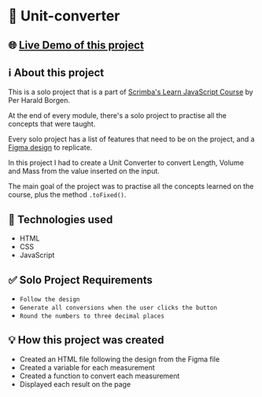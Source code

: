 # 📏 Unit-converter

## 🌐 [Live Demo of this project](https://steady-zuccutto-1c62b4.netlify.app)

## ℹ️ About this project

This is a solo project that is a part of [Scrimba's Learn JavaScript Course](https://scrimba.com/learn/learnjavascript) by Per Harald Borgen.

At the end of every module, there's a solo project to practise all the concepts that were taught.

Every solo project has a list of features that need to be on the project, and a [Figma design](https://www.figma.com/file/cqtGul0V8RFXY4vTcIv1Kc/Unit-Conversion?node-id=0%3A1) to replicate.

In this project I had to create a Unit Converter to convert Length, Volume and Mass from the value inserted on the input.

The main goal of the project was to practise all the concepts learned on the course, plus the method `.toFixed()`.

## 🧰 Technologies used

- HTML
- CSS
- JavaScript

## ✅ Solo Project Requirements

- `Follow the design`
- `Generate all conversions when the user clicks the button`
- `Round the numbers to three decimal places`

## 💡 How this project was created

- Created an HTML file following the design from the Figma file
- Created a variable for each measurement
- Created a function to convert each measurement 
- Displayed each result on the page
